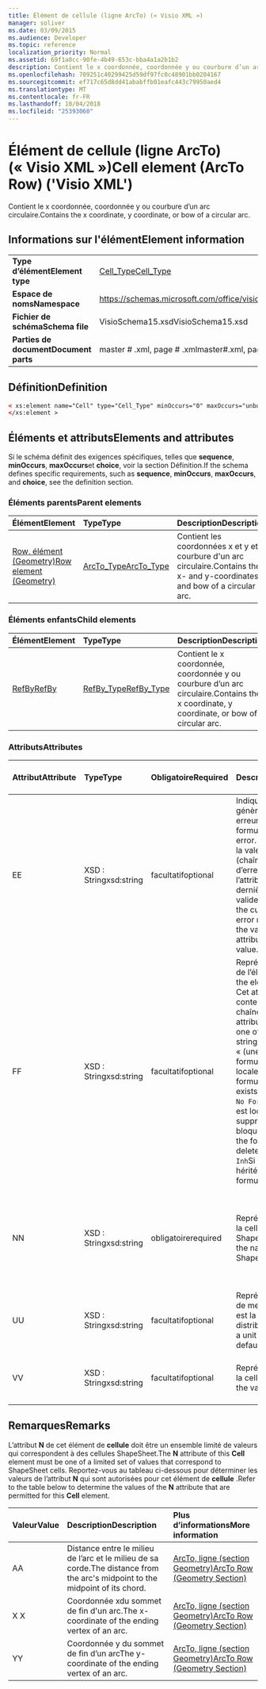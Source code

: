 ```yaml
---
title: Élément de cellule (ligne ArcTo) (« Visio XML »)
manager: soliver
ms.date: 03/09/2015
ms.audience: Developer
ms.topic: reference
localization_priority: Normal
ms.assetid: 69f1a0cc-90fe-4b49-653c-bba4a1a2b1b2
description: Contient le x coordonnée, coordonnée y ou courbure d’un arc circulaire.
ms.openlocfilehash: 709251c40299425d59df97fc0c48901bb0204167
ms.sourcegitcommit: ef717c65d8dd41ababffb01eafc443c79950aed4
ms.translationtype: MT
ms.contentlocale: fr-FR
ms.lasthandoff: 10/04/2018
ms.locfileid: "25393060"
---
```

# <a name="cell-element-arcto-row-visio-xml"></a><span data-ttu-id="c8283-103">Élément de cellule (ligne ArcTo) (« Visio XML »)</span><span class="sxs-lookup"><span data-stu-id="c8283-103">Cell element (ArcTo Row) ('Visio XML')</span></span>

<span data-ttu-id="c8283-104">Contient le x coordonnée, coordonnée y ou courbure d’un arc circulaire.</span><span class="sxs-lookup"><span data-stu-id="c8283-104">Contains the x coordinate, y coordinate, or bow of a circular arc.</span></span>
  
## <a name="element-information"></a><span data-ttu-id="c8283-105">Informations sur l'élément</span><span class="sxs-lookup"><span data-stu-id="c8283-105">Element information</span></span>

|||
|:-----|:-----|
|<span data-ttu-id="c8283-106">**Type d’élément**</span><span class="sxs-lookup"><span data-stu-id="c8283-106">**Element type**</span></span> <br/> |[<span data-ttu-id="c8283-107">Cell_Type</span><span class="sxs-lookup"><span data-stu-id="c8283-107">Cell_Type</span></span>](cell_type-complextypevisio-xml.md) <br/> |
|<span data-ttu-id="c8283-108">**Espace de noms**</span><span class="sxs-lookup"><span data-stu-id="c8283-108">**Namespace**</span></span> <br/> |https://schemas.microsoft.com/office/visio/2012/main  <br/> |
|<span data-ttu-id="c8283-109">**Fichier de schéma**</span><span class="sxs-lookup"><span data-stu-id="c8283-109">**Schema file**</span></span> <br/> |<span data-ttu-id="c8283-110">VisioSchema15.xsd</span><span class="sxs-lookup"><span data-stu-id="c8283-110">VisioSchema15.xsd</span></span>  <br/> |
|<span data-ttu-id="c8283-111">**Parties de document**</span><span class="sxs-lookup"><span data-stu-id="c8283-111">**Document parts**</span></span> <br/> |<span data-ttu-id="c8283-112">master # .xml, page # .xml</span><span class="sxs-lookup"><span data-stu-id="c8283-112">master#.xml, page#.xml</span></span>  <br/> |
   
## <a name="definition"></a><span data-ttu-id="c8283-113">Définition</span><span class="sxs-lookup"><span data-stu-id="c8283-113">Definition</span></span>

```XML
< xs:element name="Cell" type="Cell_Type" minOccurs="0" maxOccurs="unbounded" >
</xs:element >
```

## <a name="elements-and-attributes"></a><span data-ttu-id="c8283-114">Éléments et attributs</span><span class="sxs-lookup"><span data-stu-id="c8283-114">Elements and attributes</span></span>

<span data-ttu-id="c8283-115">Si le schéma définit des exigences spécifiques, telles que **sequence**, **minOccurs**, **maxOccurs**et **choice**, voir la section Définition.</span><span class="sxs-lookup"><span data-stu-id="c8283-115">If the schema defines specific requirements, such as **sequence**, **minOccurs**, **maxOccurs**, and **choice**, see the definition section.</span></span> 
  
### <a name="parent-elements"></a><span data-ttu-id="c8283-116">Éléments parents</span><span class="sxs-lookup"><span data-stu-id="c8283-116">Parent elements</span></span>

|<span data-ttu-id="c8283-117">**Élément**</span><span class="sxs-lookup"><span data-stu-id="c8283-117">**Element**</span></span>|<span data-ttu-id="c8283-118">**Type**</span><span class="sxs-lookup"><span data-stu-id="c8283-118">**Type**</span></span>|<span data-ttu-id="c8283-119">**Description**</span><span class="sxs-lookup"><span data-stu-id="c8283-119">**Description**</span></span>|
|:-----|:-----|:-----|
|[<span data-ttu-id="c8283-120">Row, élément (Geometry)</span><span class="sxs-lookup"><span data-stu-id="c8283-120">Row element (Geometry)</span></span>](row-element-geometry-sectionvisio-xml.md) <br/> |[<span data-ttu-id="c8283-121">ArcTo_Type</span><span class="sxs-lookup"><span data-stu-id="c8283-121">ArcTo_Type</span></span>](arcto_type-complextypevisio-xml.md) <br/> |<span data-ttu-id="c8283-122">Contient les coordonnées x et y et la courbure d'un arc circulaire.</span><span class="sxs-lookup"><span data-stu-id="c8283-122">Contains the x- and y-coordinates and bow of a circular arc.</span></span>  <br/> |
   
### <a name="child-elements"></a><span data-ttu-id="c8283-123">Éléments enfants</span><span class="sxs-lookup"><span data-stu-id="c8283-123">Child elements</span></span>

|<span data-ttu-id="c8283-124">**Élément**</span><span class="sxs-lookup"><span data-stu-id="c8283-124">**Element**</span></span>|<span data-ttu-id="c8283-125">**Type**</span><span class="sxs-lookup"><span data-stu-id="c8283-125">**Type**</span></span>|<span data-ttu-id="c8283-126">**Description**</span><span class="sxs-lookup"><span data-stu-id="c8283-126">**Description**</span></span>|
|:-----|:-----|:-----|
|[<span data-ttu-id="c8283-127">RefBy</span><span class="sxs-lookup"><span data-stu-id="c8283-127">RefBy</span></span>](refby-element-cell_type-complextypevisio-xml.md) <br/> |[<span data-ttu-id="c8283-128">RefBy_Type</span><span class="sxs-lookup"><span data-stu-id="c8283-128">RefBy_Type</span></span>](refby_type-complextypevisio-xml.md) <br/> |<span data-ttu-id="c8283-129">Contient le x coordonnée, coordonnée y ou courbure d’un arc circulaire.</span><span class="sxs-lookup"><span data-stu-id="c8283-129">Contains the x coordinate, y coordinate, or bow of a circular arc.</span></span>  <br/> |
   
### <a name="attributes"></a><span data-ttu-id="c8283-130">Attributs</span><span class="sxs-lookup"><span data-stu-id="c8283-130">Attributes</span></span>

|<span data-ttu-id="c8283-131">**Attribut**</span><span class="sxs-lookup"><span data-stu-id="c8283-131">**Attribute**</span></span>|<span data-ttu-id="c8283-132">**Type**</span><span class="sxs-lookup"><span data-stu-id="c8283-132">**Type**</span></span>|<span data-ttu-id="c8283-133">**Obligatoire**</span><span class="sxs-lookup"><span data-stu-id="c8283-133">**Required**</span></span>|<span data-ttu-id="c8283-134">**Description**</span><span class="sxs-lookup"><span data-stu-id="c8283-134">**Description**</span></span>|<span data-ttu-id="c8283-135">**Valeurs possibles**</span><span class="sxs-lookup"><span data-stu-id="c8283-135">**Possible values**</span></span>|
|:-----|:-----|:-----|:-----|:-----|
|<span data-ttu-id="c8283-136">E</span><span class="sxs-lookup"><span data-stu-id="c8283-136">E</span></span>  <br/> |<span data-ttu-id="c8283-137">XSD : String</span><span class="sxs-lookup"><span data-stu-id="c8283-137">xsd:string</span></span>  <br/> |<span data-ttu-id="c8283-138">facultatif</span><span class="sxs-lookup"><span data-stu-id="c8283-138">optional</span></span>  <br/> |<span data-ttu-id="c8283-139">Indique que la formule génère une erreur.</span><span class="sxs-lookup"><span data-stu-id="c8283-139">Indicates that the formula evaluates to an error.</span></span> <span data-ttu-id="c8283-140">La valeur de **E** est la valeur actuelle (chaîne message d’erreur) ; la valeur de l’attribut de **V** est la dernière valeur valide.</span><span class="sxs-lookup"><span data-stu-id="c8283-140">The value of **E** is the current value (an error message string); the value of the **V** attribute is the last valid value.</span></span>  <br/> |<span data-ttu-id="c8283-141">Chaîne de message d’erreur.</span><span class="sxs-lookup"><span data-stu-id="c8283-141">An error message string.</span></span>  <br/> |
|<span data-ttu-id="c8283-142">F</span><span class="sxs-lookup"><span data-stu-id="c8283-142">F</span></span>  <br/> |<span data-ttu-id="c8283-143">XSD : String</span><span class="sxs-lookup"><span data-stu-id="c8283-143">xsd:string</span></span>  <br/> |<span data-ttu-id="c8283-144">facultatif</span><span class="sxs-lookup"><span data-stu-id="c8283-144">optional</span></span>  <br/> | <span data-ttu-id="c8283-145">Représente la formule de l’élément.</span><span class="sxs-lookup"><span data-stu-id="c8283-145">Represents the element's formula.</span></span> <span data-ttu-id="c8283-146">Cet attribut peut contenir une des chaînes suivantes :</span><span class="sxs-lookup"><span data-stu-id="c8283-146">This attribute can contain one of the following strings:</span></span>  <br/>  <span data-ttu-id="c8283-147">« (une formule) » si la formule existe localement</span><span class="sxs-lookup"><span data-stu-id="c8283-147">'(some formula)' if the formula exists locally</span></span>  <br/>  <span data-ttu-id="c8283-148">`No Formula`Si la formule est localement supprimée ou bloquée</span><span class="sxs-lookup"><span data-stu-id="c8283-148">`No Formula` if the formula is locally deleted or blocked</span></span>  <br/>  <span data-ttu-id="c8283-149">`Inh`Si la formule est héritée.</span><span class="sxs-lookup"><span data-stu-id="c8283-149">`Inh` if the formula is inherited.</span></span>  <br/> |<span data-ttu-id="c8283-150">Une formule.</span><span class="sxs-lookup"><span data-stu-id="c8283-150">A formula.</span></span>  <br/> |
|<span data-ttu-id="c8283-151">N</span><span class="sxs-lookup"><span data-stu-id="c8283-151">N</span></span>  <br/> |<span data-ttu-id="c8283-152">XSD : String</span><span class="sxs-lookup"><span data-stu-id="c8283-152">xsd:string</span></span>  <br/> |<span data-ttu-id="c8283-153">obligatoire</span><span class="sxs-lookup"><span data-stu-id="c8283-153">required</span></span>  <br/> |<span data-ttu-id="c8283-154">Représente le nom de la cellule de feuille ShapeSheet.</span><span class="sxs-lookup"><span data-stu-id="c8283-154">Represents the name of the ShapeSheet cell.</span></span>  <br/> |<span data-ttu-id="c8283-155">Le nom de la cellule de feuille ShapeSheet.</span><span class="sxs-lookup"><span data-stu-id="c8283-155">The name of the ShapeSheet cell.</span></span>  <br/> <span data-ttu-id="c8283-156">Voir la section Remarques ci-dessous.</span><span class="sxs-lookup"><span data-stu-id="c8283-156">See the Remarks section below.</span></span>  <br/> |
|<span data-ttu-id="c8283-157">U</span><span class="sxs-lookup"><span data-stu-id="c8283-157">U</span></span>  <br/> |<span data-ttu-id="c8283-158">XSD : String</span><span class="sxs-lookup"><span data-stu-id="c8283-158">xsd:string</span></span>  <br/> |<span data-ttu-id="c8283-159">facultatif</span><span class="sxs-lookup"><span data-stu-id="c8283-159">optional</span></span>  <br/> |<span data-ttu-id="c8283-160">Représente une unité de mesure par défaut est la liste de distribution.</span><span class="sxs-lookup"><span data-stu-id="c8283-160">Represents a unit of measure The default is DL.</span></span>  <br/> |<span data-ttu-id="c8283-161">Unités de la cellule.</span><span class="sxs-lookup"><span data-stu-id="c8283-161">The units of the cell.</span></span>  <br/> |
|<span data-ttu-id="c8283-162">V</span><span class="sxs-lookup"><span data-stu-id="c8283-162">V</span></span>  <br/> |<span data-ttu-id="c8283-163">XSD : String</span><span class="sxs-lookup"><span data-stu-id="c8283-163">xsd:string</span></span>  <br/> |<span data-ttu-id="c8283-164">facultatif</span><span class="sxs-lookup"><span data-stu-id="c8283-164">optional</span></span>  <br/> |<span data-ttu-id="c8283-165">Représente la valeur de la cellule.</span><span class="sxs-lookup"><span data-stu-id="c8283-165">Represents the value of the cell.</span></span>  <br/> |<span data-ttu-id="c8283-166">La valeur de la cellule de feuille ShapeSheet.</span><span class="sxs-lookup"><span data-stu-id="c8283-166">The value of the ShapeSheet cell.</span></span>  <br/> |
   
## <a name="remarks"></a><span data-ttu-id="c8283-167">Remarques</span><span class="sxs-lookup"><span data-stu-id="c8283-167">Remarks</span></span>

<span data-ttu-id="c8283-168">L’attribut **N** de cet élément de **cellule** doit être un ensemble limité de valeurs qui correspondent à des cellules ShapeSheet.</span><span class="sxs-lookup"><span data-stu-id="c8283-168">The **N** attribute of this **Cell** element must be one of a limited set of values that correspond to ShapeSheet cells.</span></span> <span data-ttu-id="c8283-169">Reportez-vous au tableau ci-dessous pour déterminer les valeurs de l’attribut **N** qui sont autorisées pour cet élément de **cellule** .</span><span class="sxs-lookup"><span data-stu-id="c8283-169">Refer to the table below to determine the values of the **N** attribute that are permitted for this **Cell** element.</span></span> 
  
|<span data-ttu-id="c8283-170">**Valeur**</span><span class="sxs-lookup"><span data-stu-id="c8283-170">**Value**</span></span>|<span data-ttu-id="c8283-171">**Description**</span><span class="sxs-lookup"><span data-stu-id="c8283-171">**Description**</span></span>|<span data-ttu-id="c8283-172">**Plus d’informations**</span><span class="sxs-lookup"><span data-stu-id="c8283-172">**More information**</span></span>|
|:-----|:-----|:-----|
|<span data-ttu-id="c8283-173">A</span><span class="sxs-lookup"><span data-stu-id="c8283-173">A</span></span>  <br/> |<span data-ttu-id="c8283-174">Distance entre le milieu de l’arc et le milieu de sa corde.</span><span class="sxs-lookup"><span data-stu-id="c8283-174">The distance from the arc's midpoint to the midpoint of its chord.</span></span>  <br/> |[<span data-ttu-id="c8283-175">ArcTo, ligne (section Geometry)</span><span class="sxs-lookup"><span data-stu-id="c8283-175">ArcTo Row (Geometry Section)</span></span>](arcto-row-geometry-section.md) <br/> |
|<span data-ttu-id="c8283-176">X </span><span class="sxs-lookup"><span data-stu-id="c8283-176">X</span></span>  <br/> |<span data-ttu-id="c8283-177">Coordonnée xdu sommet de fin d'un arc.</span><span class="sxs-lookup"><span data-stu-id="c8283-177">The x-coordinate of the ending vertex of an arc.</span></span>  <br/> |[<span data-ttu-id="c8283-178">ArcTo, ligne (section Geometry)</span><span class="sxs-lookup"><span data-stu-id="c8283-178">ArcTo Row (Geometry Section)</span></span>](arcto-row-geometry-section.md) <br/> |
|<span data-ttu-id="c8283-179">Y</span><span class="sxs-lookup"><span data-stu-id="c8283-179">Y</span></span>  <br/> |<span data-ttu-id="c8283-180">Coordonnée y du sommet de fin d’un arc</span><span class="sxs-lookup"><span data-stu-id="c8283-180">The y-coordinate of the ending vertex of an arc.</span></span>  <br/> |[<span data-ttu-id="c8283-181">ArcTo, ligne (section Geometry)</span><span class="sxs-lookup"><span data-stu-id="c8283-181">ArcTo Row (Geometry Section)</span></span>](arcto-row-geometry-section.md) <br/> |
   

